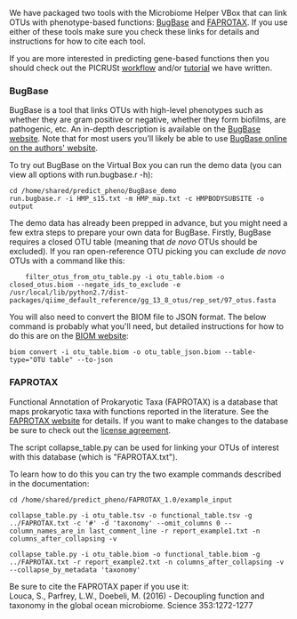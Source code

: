 We have packaged two tools with the Microbiome Helper VBox that can link OTUs with phenotype-based functions: [BugBase](https://bugbase.cs.umn.edu/index.html) and [FAPROTAX](http://www.zoology.ubc.ca/louca/FAPROTAX/lib/php/index.php?section=Home). If you use either of these tools make sure you check these links for details and instructions for how to cite each tool.  
  
If you are more interested in predicting gene-based functions then you should check out the PICRUSt [workflow](https://github.com/mlangill/microbiome_helper/wiki/PICRUSt-workflow) and/or [tutorial](https://github.com/mlangill/microbiome_helper/wiki/PICRUSt-tutorial) we have written.
  
### BugBase   
    
BugBase is a tool that links OTUs with high-level phenotypes such as whether they are gram positive or negative, whether they form biofilms, are pathogenic, etc. An in-depth description is available on the [BugBase website](https://bugbase.cs.umn.edu/index.html). Note that for most users you'll likely be able to use [BugBase online on the authors' website](https://bugbase.cs.umn.edu/upload.html). 
  
To try out BugBase on the Virtual Box you can run the demo data (you can view all options with run.bugbase.r -h):
    
    cd /home/shared/predict_pheno/BugBase_demo  
    run.bugbase.r -i HMP_s15.txt -m HMP_map.txt -c HMPBODYSUBSITE -o output   

The demo data has already been prepped in advance, but you might need a few extra steps to prepare your own data for BugBase. Firstly, BugBase requires a closed OTU table (meaning that _de novo_ OTUs should be excluded). If you ran open-reference OTU picking you can exclude _de novo_ OTUs with a command like this:

        filter_otus_from_otu_table.py -i otu_table.biom -o closed_otus.biom --negate_ids_to_exclude -e /usr/local/lib/python2.7/dist-packages/qiime_default_reference/gg_13_8_otus/rep_set/97_otus.fasta
  
You will also need to convert the BIOM file to JSON format. The below command is probably what you'll need, but detailed instructions for how to do this are on the [BIOM website](http://biom-format.org/documentation/biom_conversion.html):
  
    biom convert -i otu_table.biom -o otu_table_json.biom --table-type="OTU table" --to-json
   
  
### FAPROTAX

Functional Annotation of Prokaryotic Taxa (FAPROTAX) is a database that maps prokaryotic taxa with functions reported in the literature. See the [FAPROTAX website](http://www.zoology.ubc.ca/louca/FAPROTAX/lib/php/index.php?section=Home) for details. If you want to make changes to the database be sure to check out the [license agreement](http://www.zoology.ubc.ca/louca/FAPROTAX/lib/php/index.php?section=License). 

The script collapse_table.py can be used for linking your OTUs of interest with this database (which is "FAPROTAX.txt").
  
To learn how to do this you can try the two example commands described in the documentation:  
  
    cd /home/shared/predict_pheno/FAPROTAX_1.0/example_input
  
    collapse_table.py -i otu_table.tsv -o functional_table.tsv -g ../FAPROTAX.txt -c '#' -d 'taxonomy' --omit_columns 0 --column_names_are_in last_comment_line -r report_example1.txt -n columns_after_collapsing -v

    collapse_table.py -i otu_table.biom -o functional_table.biom -g ../FAPROTAX.txt -r report_example2.txt -n columns_after_collapsing -v --collapse_by_metadata 'taxonomy'

Be sure to cite the FAPROTAX paper if you use it:  
Louca, S., Parfrey, L.W., Doebeli, M. (2016) - Decoupling function and taxonomy in the global ocean microbiome. Science 353:1272-1277